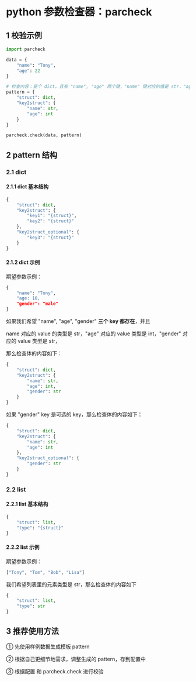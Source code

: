 # python 参数检查器：parcheck

## 1 校验示例

```python
import parcheck

data = {
	"name": "Tony",
    "age": 22
}

# 检查内容：是个 dict，且有 "name", "age" 两个键，"name" 键对应的值是 str，"age" 键对应的值是 int
pattern = {
    "struct": dict,
    "key2struct": {
        "name": str,
        "age": int
    }
}

parcheck.check(data, pattern)
```

## 2 pattern 结构

### 2.1 dict

#### 2.1.1 dict 基本结构

```python
{
    "struct": dict,
    "key2struct": {
        "key1": "{struct}",
        "key2": "{struct}"
    },
    "key2struct_optional": {
        "key3": "{struct}"
    }
}
```

#### 2.1.2 dict 示例

期望参数示例：

```python
{
    "name": "Tony",
    "age: 18,
    "gender": "male"
}
```

如果我们希望 "name", "age", "gender" **三个 key 都存在**，并且

name 对应的 value 的类型是 str，"age" 对应的 value 类型是 int，"gender" 对应的 value 类型是 str，

那么检查体的内容如下：

```python
{
    "struct": dict,
    "key2struct": {
        "name": str,
        "age": int,
        "gender": str
    }
}
```

如果 "gender" key 是可选的 key，那么检查体的内容如下：

```python
{
    "struct": dict,
    "key2struct": {
        "name": str,
        "age": int
    },
    "key2struct_optional": {
        "gender": str
    }
}
```

### 2.2 list

#### 2.2.1 list 基本结构

```python
{
    "struct": list,
    "type": "{struct}"
}
```

#### 2.2.2 list 示例

期望参数示例：

```python
["Tony", "Tom", "Bob", "Lisa"]
```

我们希望列表里的元素类型是 str，那么检查体的内容如下

```python
{
    "struct": list,
    "type": str
}
```

## 3 推荐使用方法

① 先使用样例数据生成模板 pattern

② 根据自己更细节地需求，调整生成的 pattern，存到配置中

③ 根据配置 和 parcheck.check 进行校验

